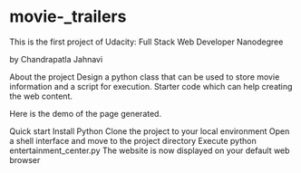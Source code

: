 # movie-_trailers

This is the first project of Udacity: Full Stack Web Developer Nanodegree

by Chandrapatla Jahnavi

About the project
Design a python class that can be used to store movie information and a script for execution. Starter code which can help creating the web content.

Here is the demo of the page generated.

Quick start
Install Python
Clone the project to your local environment
Open a shell interface and move to the project directory
Execute python entertainment_center.py
The website is now displayed on your default web browser
